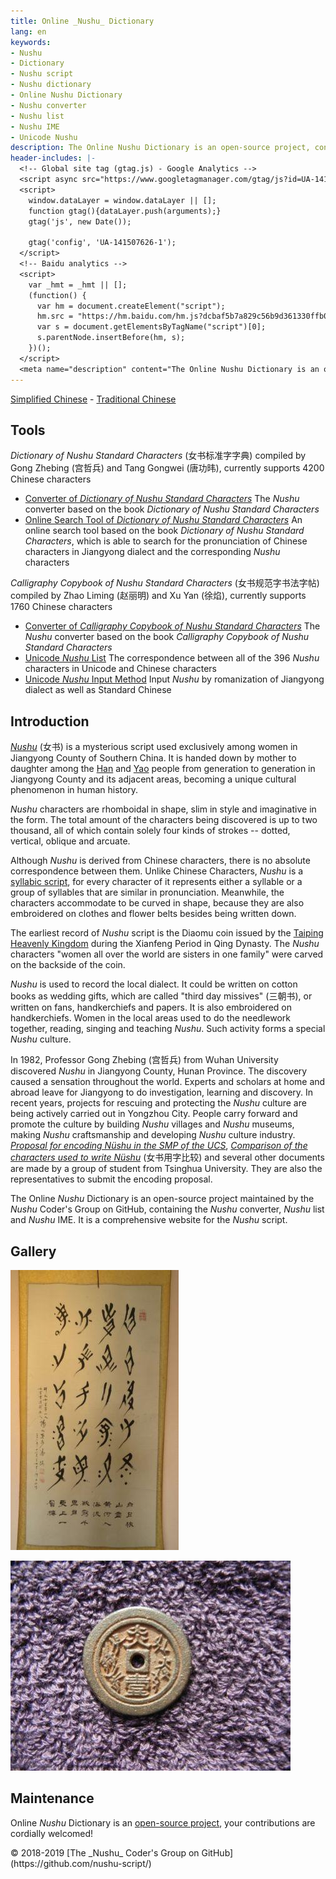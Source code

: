 ```yaml
---
title: Online _Nushu_ Dictionary
lang: en
keywords:
- Nushu
- Dictionary
- Nushu script
- Nushu dictionary
- Online Nushu Dictionary
- Nushu converter
- Nushu list
- Nushu IME
- Unicode Nushu
description: The Online Nushu Dictionary is an open-source project, containing the Nushu converter, Nushu List and Nushu IME. It is a comprehensive website for Nushu script.
header-includes: |-
  <!-- Global site tag (gtag.js) - Google Analytics -->
  <script async src="https://www.googletagmanager.com/gtag/js?id=UA-141507626-1"></script>
  <script>
    window.dataLayer = window.dataLayer || [];
    function gtag(){dataLayer.push(arguments);}
    gtag('js', new Date());

    gtag('config', 'UA-141507626-1');
  </script>
  <!-- Baidu analytics -->
  <script>
    var _hmt = _hmt || [];
    (function() {
      var hm = document.createElement("script");
      hm.src = "https://hm.baidu.com/hm.js?dcbaf5b7a829c56b9d361330ffb0a26e";
      var s = document.getElementsByTagName("script")[0]; 
      s.parentNode.insertBefore(hm, s);
    })();
  </script>
  <meta name="description" content="The Online Nushu Dictionary is an open-source project, containing the Nushu converter, Nushu List and Nushu IME. It is a comprehensive website for Nushu script." />
---
```


[Simplified Chinese](./) - [Traditional Chinese](index-zh-Hant.html)

## Tools

_Dictionary of Nushu Standard Characters_ (女书标准字字典) compiled by Gong Zhebing (宫哲兵) and Tang Gongwei (唐功𬀩), currently supports 4200 Chinese characters

* [Converter of _Dictionary of Nushu Standard Characters_](nsbzz/) The _Nushu_ converter based on the book _Dictionary of Nushu Standard Characters_
* [Online Search Tool of _Dictionary of Nushu Standard Characters_](nsbzz/dict/) An online search tool based on the book _Dictionary of Nushu Standard Characters_, which is able to search for the pronunciation of Chinese characters in Jiangyong dialect and the corresponding _Nushu_ characters

_Calligraphy Copybook of Nushu Standard Characters_ (女书规范字书法字帖) compiled by Zhao Liming (赵丽明) and Xu Yan (徐焰), currently supports 1760 Chinese characters

* [Converter of _Calligraphy Copybook of Nushu Standard Characters_](unicode/) The _Nushu_ converter based on the book _Calligraphy Copybook of Nushu Standard Characters_
* [Unicode _Nushu_ List](https://github.com/nushu-script/unicode_nushu/blob/master/data.csv) The correspondence between all of the 396 _Nushu_ characters in Unicode and Chinese characters
* [Unicode _Nushu_ Input Method](https://github.com/nushu-script/rime-unicode_nushu) Input _Nushu_ by romanization of Jiangyong dialect as well as Standard Chinese

## Introduction

[_Nushu_](https://en.wikipedia.org/wiki/N%C3%BCshu) (女书) is a mysterious script used exclusively among women in Jiangyong County of Southern China. It is handed down by mother to daughter among the [Han](https://en.wikipedia.org/wiki/Han_Chinese) and [Yao](https://en.wikipedia.org/wiki/Yao_people) people from generation to generation in Jiangyong County and its adjacent areas, becoming a unique cultural phenomenon in human history.

_Nushu_ characters are rhomboidal in shape, slim in style and imaginative in the form. The total amount of the characters being discovered is up to two thousand, all of which contain solely four kinds of strokes -- dotted, vertical, oblique and arcuate.

Although _Nushu_ is derived from Chinese characters, there is no absolute correspondence between them. Unlike Chinese Characters, _Nushu_ is a [syllabic script](https://en.wikipedia.org/wiki/Syllabary), for every character of it represents either a syllable or a group of syllables that are similar in pronunciation. Meanwhile, the characters accommodate to be curved in shape, because they are also embroidered on clothes and flower belts besides being written down.

The earliest record of _Nushu_ script is the Diaomu coin issued by the [Taiping Heavenly Kingdom](https://en.wikipedia.org/wiki/Taiping_Heavenly_Kingdom) during the Xianfeng Period in Qing Dynasty. The _Nushu_ characters "women all over the world are sisters in one family" were carved on the backside of the coin.

_Nushu_ is used to record the local dialect. It could be written on cotton books as wedding gifts, which are called "third day missives" (三朝书), or written on fans, handkerchiefs and papers. It is also embroidered on handkerchiefs. Women in the local areas used to do the needlework together, reading, singing and teaching _Nushu_. Such activity forms a special _Nushu_ culture.

In 1982, Professor Gong Zhebing (宫哲兵) from Wuhan University discovered _Nushu_ in Jiangyong County, Hunan Province. The discovery caused a sensation throughout the world. Experts and scholars at home and abroad leave for Jiangyong to do investigation, learning and discovery. In recent years, projects for rescuing and protecting the _Nushu_ culture are being actively carried out in Yongzhou City. People carry forward and promote the culture by building _Nushu_ villages and _Nushu_ museums, making _Nushu_ craftsmanship and developing _Nushu_ culture industry. [_Proposal for encoding Nüshu in the SMP of the UCS_](https://unicode.org/wg2/docs/n3340.pdf), [_Comparison of the characters used to write Nüshu_](https://books.google.com/books?id=S1ZmGQAACAAJ) (女书用字比较) and several other documents are made by a group of student from Tsinghua University. They are also the representatives to submit the encoding proposal.

The Online _Nushu_ Dictionary is an open-source project maintained by the _Nushu_ Coder's Group on GitHub, containing the _Nushu_ converter, _Nushu_ list and _Nushu_ IME. It is a comprehensive website for the _Nushu_ script.

## Gallery

![[_Nushu_ Masterpiece](http://photo.blog.sina.com.cn/photo/1368797710/5196320ege1f91cd284d1)](index.files/calligraphy.jpg)

![[Diaomu Coin with _Nushu_ Carved in It](http://blog.sina.com.cn/s/blog_ad72d50a0102x0ec.html)](index.files/coin.jpg)

## Maintenance

Online _Nushu_ Dictionary is an [open-source project](https://github.com/nushu-script/), your contributions are cordially welcomed!

<footer lang="en-US">
<p>&copy; 2018-2019 [The _Nushu_ Coder's Group on GitHub](https://github.com/nushu-script/)</p>
</footer>
